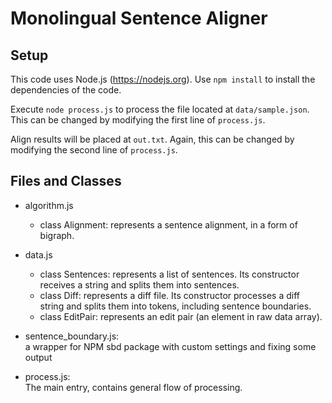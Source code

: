 # Monolingual Sentence Aligner


## Setup

This code uses Node.js (https://nodejs.org).
Use `npm install` to install the dependencies of the code.

Execute `node process.js` to process the file located at `data/sample.json`.
This can be changed by modifying the first line of `process.js`.

Align results will be placed at `out.txt`.
Again, this can be changed by modifying the second line of `process.js`.

## Files and Classes

- algorithm.js
  - class Alignment: represents a sentence alignment, in a form of bigraph.

- data.js
  - class Sentences: represents a list of sentences. Its constructor receives a string and splits them into sentences.
  - class Diff: represents a diff file. Its constructor processes a diff string and splits them into tokens, including sentence boundaries.
  - class EditPair: represents an edit pair (an element in raw data array).

- sentence_boundary.js:  
a wrapper for NPM sbd package with custom settings and fixing some output

- process.js:  
The main entry, contains general flow of processing.
